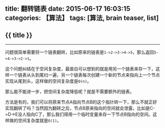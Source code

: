 title: 翻转链表
date: 2015-06-17 16:03:15
categories: 【算法】
tags: [算法, brain teaser, list]
---
## {{ title }} ##

---

问题很简单需要将一个链表翻转，比如原来的链表是`1->2->3->4->5`，那么返回`5->4->3->2->1`。

这个问题纠结在于空间复杂度，最直白可以想到的就是用另一个链表来存一下，这样一个链表从头到尾扫一遍，另一个链表每次创建一个新的节点来指向上一个节点实现从尾到头，这样做的空间复杂度是`O(n)`。

那么能不能进一步，把空间复杂度降低呢？就是不需要额外的链表。

方法是有的，我们可以将原来节点A指向节点B的这个指针转一下，那么不就正好实现翻转了吗？当然因为翻转之后，节点B原来指向的空间就会泄露，比如是C->D->E没人指向C了，那么我们得用一个临时变量来存一下节点B指向的空间。这样做的空间复杂度就是`O(1)`。

